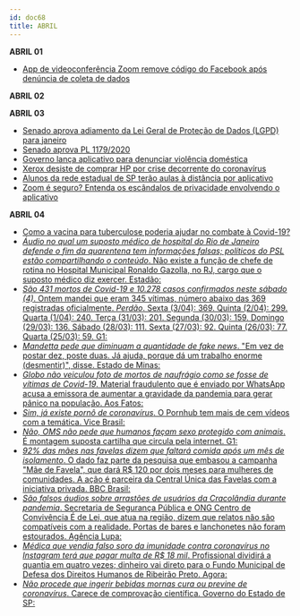 ```yaml
---
id: doc68
title: ABRIL
---
```


**ABRIL 01**

- [App de videoconferência Zoom remove código do Facebook após denúncia de coleta de dados](https://g1.globo.com/economia/tecnologia/blog/altieres-rohr/post/2020/04/01/app-de-videoconferencia-zoom-remove-codigo-do-facebook-apos-denuncia-de-coleta-de-dados.ghtml)

**ABRIL 02**

**ABRIL 03**

- [Senado aprova adiamento da Lei Geral de Proteção de Dados (LGPD) para janeiro](https://www.ecommercebrasil.com.br/noticias/lei-geral-de-protecao-de-dados-postergada-janeiro-coronavirus/)
- [Senado aprova PL 1179/2020](https://www.jota.info/legislativo/senado-aprova-pl-1179-2020-03042020)
- [Governo lança aplicativo para denunciar violência doméstica](https://olhardigital.com.br/noticia/governo-lanca-aplicativo-para-denunciar-violencia-domestica/98997)
- [Xerox desiste de comprar HP por crise decorrente do coronavírus](https://olhardigital.com.br/pro/noticia/xerox-desiste-de-comprar-hp-por-crise-decorrente-do-coronavirus/98989)
- [Alunos da rede estadual de SP terão aulas à distância por aplicativo](https://olhardigital.com.br/coronavirus/noticia/alunos-da-rede-estadual-de-sp-terao-aulas-a-distancia-por-aplicativo/99013)
- [Zoom é seguro? Entenda os escândalos de privacidade envolvendo o aplicativo](https://tecnologia.ig.com.br/olhar-digital/2020-04-03/zoom-e-seguro-entenda-os-escandalos-de-privacidade-envolvendo-o-aplicativo.html)

**ABRIL 04**

- [Como a vacina para tuberculose poderia ajudar no combate à Covid-19?](https://olhardigital.com.br/coronavirus/noticia/como-a-vacina-para-tuberculose-poderia-ajudar-no-combate-a-covid-19/98973)
- [*Áudio no qual um suposto médico de hospital do Rio de Janeiro defende o fim da quarentena tem informações falsas; políticos do PSL estão compartilhando o conteúdo*. Não existe a função de chefe de rotina no Hospital Municipal Ronaldo Gazolla, no RJ, cargo que o suposto médico diz exercer. Estadão:](https://bit.ly/3bMb8dd) 
- [*São 431 mortos de Covid-19 e 10.278 casos confirmados neste sábado (4)*. Ontem mandei que eram 345 vítimas, número abaixo das 369 registradas oficialmente. _Perdão_. Sexta (3/04): 369. Quinta (2/04): 299. Quarta (1/04): 240. Terça (31/03): 201. Segunda (30/03): 159. Domingo (29/03): 136. Sábado (28/03): 111. Sexta (27/03): 92. Quinta (26/03): 77. Quarta (25/03): 59. G1:](https://glo.bo/2XaxwZM)
- [*Mandetta pede que diminuam a quantidade de fake news*. "Em vez de postar dez, poste duas. Já ajuda, porque dá um trabalho enorme (desmentir)", disse. Estado de Minas:](https://bit.ly/3bR6ZVs)
- [*Globo não veiculou foto de mortos de naufrágio como se fosse de vítimas de Covid-19*. Material fraudulento que é enviado por WhatsApp acusa a emissora de aumentar a gravidade da pandemia para gerar pânico na população. Aos Fatos:](https://bit.ly/2X6IcIP) 
- [*Sim, já existe pornô de coronavírus*. O Pornhub tem mais de cem vídeos com a temática. Vice Brasil:](https://bit.ly/2xIUBYT)
- [*Não, OMS não pede que humanos façam sexo protegido com animais*. É montagem suposta cartilha que circula pela internet. G1:](https://glo.bo/2UDOVbr)
- [*92% das mães nas favelas dizem que faltará comida após um mês de isolamento*. O dado faz parte da pesquisa que embasou a campanha "Mãe de Favela", que dará R$ 120 por dois meses para mulheres de comunidades. A ação é parceira da Central Única das Favelas com a iniciativa privada. BBC Brasil:](https://bbc.in/2V1oGun)  
- [*São falsos áudios sobre arrastões de usuários da Cracolândia durante pandemia*. Secretaria de Segurança Pública e ONG Centro de Convivência É de Lei, que atua na região, dizem que relatos não são compatíveis com a realidade. Portas de bares e lanchonetes não foram estourados. Agência Lupa:](https://bit.ly/2UGWBdd)
- [*Médica que vendia falso soro da imunidade contra coronavírus no Instagram terá que pagar multa de R$ 18 mil*. Profissional dividirá a quantia em quatro vezes; dinheiro vai direto para o Fundo Municipal de Defesa dos Direitos Humanos de Ribeirão Preto. Agora:](https://folha.com/opq5w7xf)
- [*Não procede que ingerir bebidas mornas cura ou previne de coronavírus*. Carece de comprovação científica. Governo do Estado de SP:](https://bit.ly/2UUJJ1S)


